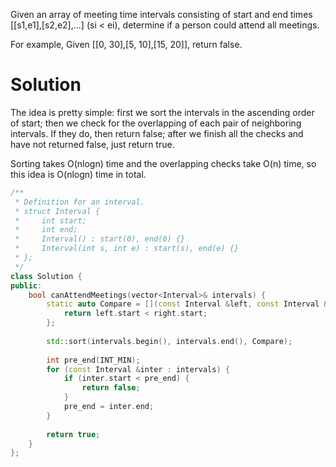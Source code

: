 Given an array of meeting time intervals consisting of start and end times [[s1,e1],[s2,e2],...] (si < ei), determine if a person could attend all meetings.

For example, Given [[0, 30],[5, 10],[15, 20]], return false.

# Solution

The idea is pretty simple: first we sort the intervals in the ascending order of start; then we check for the overlapping of each pair of neighboring intervals. If they do, then return false; after we finish all the checks and have not returned false, just return true.

Sorting takes O(nlogn) time and the overlapping checks take O(n) time, so this idea is O(nlogn) time in total.

```cpp
/**
 * Definition for an interval.
 * struct Interval {
 *     int start;
 *     int end;
 *     Interval() : start(0), end(0) {}
 *     Interval(int s, int e) : start(s), end(e) {}
 * };
 */
class Solution {
public:
    bool canAttendMeetings(vector<Interval>& intervals) {
        static auto Compare = [](const Interval &left, const Interval &right){
            return left.start < right.start;
        };
        
        std::sort(intervals.begin(), intervals.end(), Compare);
        
        int pre_end(INT_MIN);
        for (const Interval &inter : intervals) {
            if (inter.start < pre_end) {
                return false;
            }
            pre_end = inter.end;
        }
        
        return true;
    }
};
```
